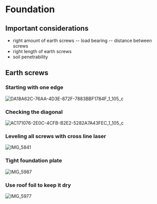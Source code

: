 # Foundation

## Important considerations
- right amount of earth screws
-- load bearing
-- distance between screws
- right length of earth screws
- soil penetrability

## Earth screws

### Starting with one edge
![DA18A62C-76AA-4D3E-872F-7883BBF1784F_1_105_c](https://github.com/user-attachments/assets/f848bdb4-5fd9-4ce3-852a-ce3676321092)

### Checking the diagonal
![AC171076-2E0C-4CFB-B2E2-5282A7A43FEC_1_105_c](https://github.com/user-attachments/assets/05af11c3-9ecc-48c6-868a-a3ba7152f7a0)

### Leveling all screws with cross line laser
![IMG_5841](https://github.com/user-attachments/assets/c8a7f181-8d4b-4679-8230-5c5b5c6c18dc)

### Tight foundation plate
![IMG_5987](https://github.com/user-attachments/assets/e3846f1e-e5ea-4cc7-a388-1ba8d529fcc3)

### Use roof foil to keep it dry
![IMG_5977](https://github.com/user-attachments/assets/c1916f47-c3c3-46c4-a37c-721d512d5d00)
